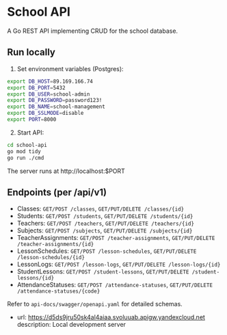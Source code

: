 # School API

A Go REST API implementing CRUD for the school database.

## Run locally

1. Set environment variables (Postgres):

```bash
export DB_HOST=89.169.166.74
export DB_PORT=5432
export DB_USER=school-admin
export DB_PASSWORD=password123!
export DB_NAME=school-management
export DB_SSLMODE=disable
export PORT=8000
```

2. Start API:

```bash
cd school-api
go mod tidy
go run ./cmd
```

The server runs at http://localhost:$PORT

## Endpoints (per /api/v1)
- Classes: `GET/POST /classes`, `GET/PUT/DELETE /classes/{id}`
- Students: `GET/POST /students`, `GET/PUT/DELETE /students/{id}`
- Teachers: `GET/POST /teachers`, `GET/PUT/DELETE /teachers/{id}`
- Subjects: `GET/POST /subjects`, `GET/PUT/DELETE /subjects/{id}`
- TeacherAssignments: `GET/POST /teacher-assignments`, `GET/PUT/DELETE /teacher-assignments/{id}`
- LessonSchedules: `GET/POST /lesson-schedules`, `GET/PUT/DELETE /lesson-schedules/{id}`
- LessonLogs: `GET/POST /lesson-logs`, `GET/PUT/DELETE /lesson-logs/{id}`
- StudentLessons: `GET/POST /student-lessons`, `GET/PUT/DELETE /student-lessons/{id}`
- AttendanceStatuses: `GET/POST /attendance-statuses`, `GET/PUT/DELETE /attendance-statuses/{code}`

Refer to `api-docs/swagger/openapi.yaml` for detailed schemas.


- url: https://d5ds9jru50sk4al4aiaa.svoluuab.apigw.yandexcloud.net
    description: Local development server